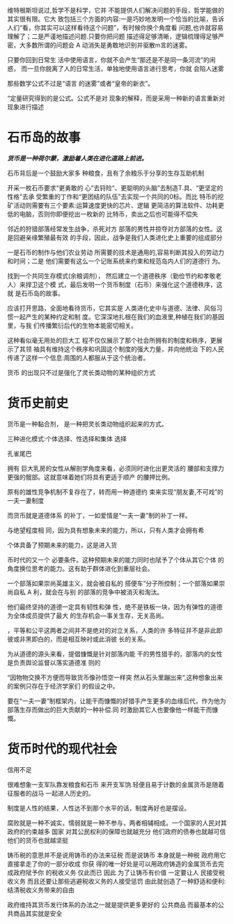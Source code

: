维特根斯坦说过,哲学不是科学，它并 不能提供人们解决问题的手段，哲学能做的其实很有限。它大 致包括三个方面的内容:一是巧妙地发明一个恰当的比喻，告诉 人们“看，你其实可以这样看待这个问题”，有时候你换个角度看 问题,也许就容易理解了；二是严谨地描述问题.只要你把问题 描述得足够清晰，逻辑梳理得足够严密，大多数所谓的问题会 A 动消失是勇敢地识别并驱散m言的迷雾。

只要你回到日常生 活中使用语言，你就不会产生“那还是不是同一条河流”的闲惑， 而一旦你脱离了人的日常生活，单独地使用语言进行思考，你就 会陷人迷雾

那些数学公式不过是“语言 的迷雾”或者“皇帝的新衣”。

“定量研究得到的是公式。公式不是对 现象的解释，而是采用一种新的语言重新对现象进行描述

# 石币岛的故事

***货币是一种荷尔蒙，激励着人类在进化道路上前进。***

石币背后是一个鼓励大家多 种粮食，且有了余粮乐于分享的生存互助机制

开采一枚石币要求“更勇敢的 心”去锊险“、更聪明的头脑”去制造T.具、“更坚定的性格”去承 受繁重的丁作和“更团结的队伍”去实现一个共同的0标。而比 特币的挖矿活动则需要有三个要素:运算速度更快的芯片、逻辑 更简洁的算法软件、功耗更低的电脑，否则你即便挖出一枚新的 比特币，卖出之后也可能得不偿失

邻近的狩猎部落经常发生战争，杀死对方 部落的男性并掠夺对方部落的女性。这是回避亲缘繁殖最有效 的手段，因此，战争是我们人类进化史上重要的组成部分

一是石币的制作与他们农业劳动 所需要的技术是通用的,容易判断其投入的劳动力和时间；二是 他们需要有这么一个记账系统来约束和规范岛内人们的道德行 为。

找到一个共同生存模式(余粮调剂）， 然后建立一个道德秩序（勤俭节约和孝敬老人）来捍卫这个模 式，最后发明一个货币制度（石币）来强化这个道德秩序，这就 是石币岛的故事。

应该打开思路，全面地看待货币，它其实是 人类进化史中与道德、法律、风俗习惯一起产生的某种约定和制 度。它深深地扎根在我们的血液里,种植在我们的基因里，与我 们传播繁衍后代的生物本能密切相关。

这种看似毫无用处的巨大工 程不仅仅展示了那个社会所拥有的制度和秩序，更展示了其领 袖具有维持这个秩序和巩固这个制度的强大力量，并向他统治 下的人民传递了这样一个信息:周围的人都服从于这个统治者。

货币 的出现只不过是强化了灵长类动物的某种组织方式

# 货币史前史

货币是一种黏合剂， 是一种把灵长类动物组织起来的方式。

三种进化模式:个体选择、性选择和集体 选择

孔雀尾巴

拥有 巨大乳房的女性从解剖学角度来看，必须同时进化出更灵活的 腰部和支撑力更强的髋部。这就意味着她们将具有更适于顺产 的腰押比例。

原有的雄性竞争机制不复存在了，转而用一种道德约 束来实现“朋友妻,不可戏”的一夫一妻制度

而货币就是道德体系 的补丁，一如爱情是“一夫一妻”制的补丁一样。

与绝望程度相 同，因为具有想象未来的能力，所以，只有人类才会拥有希

个体具备了预期未来的能力，这是进入货

币时代的又一个 必要条件。这种预期未来的能力同时也陚予了个体从其它个体 的角度换位思考的能力。这有助于群体进化到重层社会。

一个部落如果崇尚英雄主义，就会被自私的 搭便车”分子所控制；一个部落如果崇尚自私 A 利，就会在与别 的部落的竞争中被消灭和淘汰。

他们最终坚持的道德一定具有韧性和弹 性，绝不是铁板一块，因为有弹性的道德为全体成员提供了最大 的生存机会—事关生存，无关高尚。

，平等和公平这两者之间并不是绝对的对立关系，人类的许 多特征并不是非此即彼或非黑即白的，而是相互映衬或此消彼 长的关系。

为从道德的源头来看，提倡慷慨是针对部落内能 干的男性猎手的，部落内的女性是负责舆论监督以落实道德准 则的

“因物物交换不方便而导致货币像孙悟空一样突 然从石头里蹦出来”,这种想象出来的案例只存在于经济学家们 的假设之中。

要在“一夫一妻”制框架内，让能干而慷慨的好猎手产生更多的血缘后代，作为他为部落生存而做出的巨大贡献的一种补偿.同 时激励其它人也要像他一样能干而慷慨。

# 货币时代的现代社会

信用不足

很难想象一支军队靠发粮食和石币 来开支军饷.轻便且易于计数的金属货币是随着征服者的战马 一起进人历史的。

制度是人性的结果，人性达不到那个水平的话，制度再好也是摆设。

腐败就是一种不诚实，懦弱就是一种不参与，两者相辅相成。一个国家的人民对其政府的约束越多 国家 对其公民权利的保障也就越充分 他们政府的债券也就越可信 他们的货币也就越坚挺

铸币税的意思并不是说用铸币的办法来征税 而是说铸币 本身就是一种税 政府用它直接拿走了你的一部分收成 你获 得的唯一好处是可以用政府铸造的金属货币去完成政府陚予你 的税收义务 仅此而已 因此 为了让铸币有价值 一定要让人 民接受税收义务 而且还要让那些逃避税收义务的人接受惩罚 由此就创造了一种舒适和便利:结清税收义务带来的自由

政府维持其货币发行体系的办法之一就是提供更多更好的 公共商品 而最基本的公共商品其实就是安全